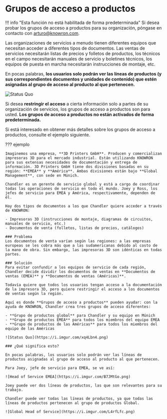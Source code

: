 # Grupos de acceso a productos

!!! info "Esta función no está habilitada de forma predeterminada"
    Si desea probar los grupos de acceso a productos para su organización, póngase en contacto con <arturo@knowron.com>.

Las organizaciones de servicios a menudo tienen diferentes equipos que necesitan acceder a diferentes tipos de documentos. Las ventas de servicios necesitarán listas de precios y folletos de productos, los técnicos en el campo necesitarán manuales de servicio y boletines técnicos, los equipos de puesta en marcha necesitarán instrucciones de montaje, etc.

En pocas palabras, **los usuarios solo podrán ver las líneas de productos (y sus correspondientes documentos y unidades de contenido) que estén asignadas al grupo de acceso al producto al que pertenecen.**

![Status Quo](https://i.imgur.com/VnLylKq.png)


Si desea **restringir el acceso** a cierta información solo a partes de su organización de servicios, los grupos de acceso a productos son para usted. **Los grupos de acceso a productos no están activados de forma predeterminada.**

Si está interesado en obtener más detalles sobre los grupos de acceso a productos, consulte el ejemplo siguiente.

??? ejemplo

    Imaginemos una empresa, **3D Printers GmbH**. Producen y comercializan impresoras 3D para el mercado industrial. Están utilizando KNOWRON para sus extensas necesidades de documentación y entrega de información. 3D Printers GmbH tiene dos divisiones basadas en su región: **EMEA** y **América**. Ambas divisiones están bajo **Global Management**, con sede en Múnich.

    Chandler es un gerente de servicio global y está a cargo de coordinar todas las operaciones de servicio en todo el mundo. Joey y Ross, los jefes de servicio para EMEA y América, respectivamente, dependen de él.

    Hay dos tipos de documentos a los que Chandler quiere acceder a través de KNOWRON:

    - Impresoras 3D (instrucciones de montaje, diagramas de circuitos, manuales de servicio, etc.)
    - Documentos de venta (folletos, listas de precios, catálogos)

    ### Problema 
    Los documentos de venta varían según las regiones: a las empresas europeas se les cobra más que a las sudamericanas debido al costo de la mano de obra. Sin embargo, las impresoras 3D son idénticas en todas partes.

    ### Solución
    Para evitar confundir a los equipos de servicio de cada región, Chandler decide dividir los documentos de ventas en **Documentos de ventas (EMEA)** y **Documentos de ventas (Américas)**. 

    Todavía quiere que todos los usuarios tengan acceso a la documentación de la impresora 3D, pero quiere restringir el acceso a los documentos de ventas según la región.

    Aquí es donde **Grupos de acceso a productos** pueden ayudar: con la ayuda de KNOWRON, Chandler crea tres grupos de acceso diferentes:

    - **Grupo de productos global** para Chandler y su equipo en Múnich
    - **Grupo de productos EMEA** para todos los miembros del equipo EMEA
    - **Grupo de productos de las Américas** para todos los miembros del equipo de las Américas

    ![Status Quo](https://i.imgur.com/xq4Lbn4.png)

    ### ¿Qué significa esto?

    En pocas palabras, los usuarios solo podrán ver las líneas de productos asignadas al grupo de acceso al producto al que pertenecen.

    Para Joey, jefe de servicio para EMEA, se ve así:

    ![Head of Service EMEA](https://i.imgur.com/B7JMtGo.png)

    Joey puede ver dos líneas de productos, las que son relevantes para su trabajo.

    Chandler puede ver todas las líneas de productos, ya que todas las líneas de productos pertenecen al grupo de productos Global.

    ![Global Head of Service](https://i.imgur.com/L4rfLfc.png)
